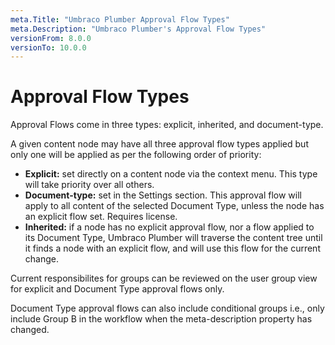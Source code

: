 ```yaml
---
meta.Title: "Umbraco Plumber Approval Flow Types"
meta.Description: "Umbraco Plumber's Approval Flow Types"
versionFrom: 8.0.0
versionTo: 10.0.0
---
```


# Approval Flow Types

Approval Flows come in three types: explicit, inherited, and document-type.

A given content node may have all three approval flow types applied but only one will be applied as per the following order of priority:

- **Explicit:** set directly on a content node via the context menu. This type will take priority over all others.
- **Document-type:** set in the Settings section. This approval flow will apply to all content of the selected Document Type, unless the node has an explicit flow set. Requires license.
- **Inherited:** if a node has no explicit approval flow, nor a flow applied to its Document Type, Umbraco Plumber will traverse the content tree until it finds a node with an explicit flow, and will use this flow for the current change.

Current responsibilites for groups can be reviewed on the user group view for explicit and Document Type approval flows only.

Document Type approval flows can also include conditional groups i.e., only include Group B in the workflow when the meta-description property has changed.
